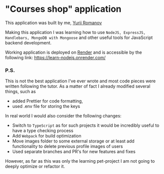 # "Courses shop" application

This application was built by me, [Yurii Romanov](https://www.linkedin.com/in/yurii-romanov/)

Making this application I was learning how to use `NodeJS, ExpressJS, Handlebars, MongoDB with Mongoose` and other useful tools for JavaScript backend development.

Working application is deployed on [Render](https://dashboard.render.com/) and is accessible by the following link: https://learn-nodejs.onrender.com/

### P.S. 
This is not the best application I've ever wrote and most code pieces were written following the tutor. As a matter of fact I already modified several things, such as
- added Prettier for code formatting, 
- used .env file for storing the keys

In real world I would also consider the following changes:
- Switch to `TypeScript` as for such projects it would be incredibly useful to have a type checking process
- Add `Webpack` for build optimization
- Move images folder to some external storage or at least add functionality to delete previous profile images of users
- Used separate branches and PR's for new features and fixes

However, as far as this was only the learning pet-project I am not going to deeply optimize or refactor it.
